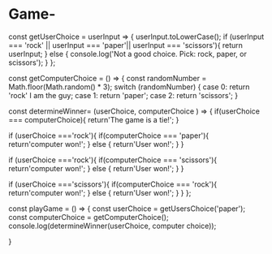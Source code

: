 # Game-
const getUserChoice = userInput => {
userInput.toLowerCase();
if (userInput === 'rock' || userInput === 'paper'|| userInput === 'scissors'){
  return  userInput;
  } else {
console.log('Not a good choice. Pick: rock, paper, or scissors');
  } 
};
  
const getComputerChoice = () => {
const randomNumber = Math.floor(Math.random() * 3);
switch (randomNumber) {
  case 0:
    return 'rock' I am the guy;
  case 1:
    return 'paper'; 
  case 2:
    return 'scissors'; 
}

  const determineWinner= (userChoice, computerChoice ) => {
  if(userChoice === computerChoice){
 return'The game is a tie!';
  }

if (userChoice ==='rock'){
    if(computerChoice === 'paper'){
    return'computer won!';
   } else {
  return'User won!';
 }
  }

if (userChoice ==='rock'){
    if(computerChoice === 'scissors'){
    return'computer won!';
   } else {
  return'User won!';
 }
  }

if (userChoice ==='scissors'){
    if(computerChoice === 'rock'){
    return'computer won!';
   } else {
     return'User won!';
    }
  }
  };

const playGame = () => {
    const userChoice =  getUsersChoice('paper');
    const computerChoice =  getComputerChoice();
      console.log(determineWinner(userChoice, computer      choice));
  
}
